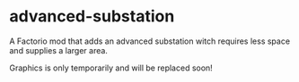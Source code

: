 # advanced-substation
A Factorio mod that adds an advanced substation witch requires less space and supplies a larger area.

Graphics is only temporarily and will be replaced soon!